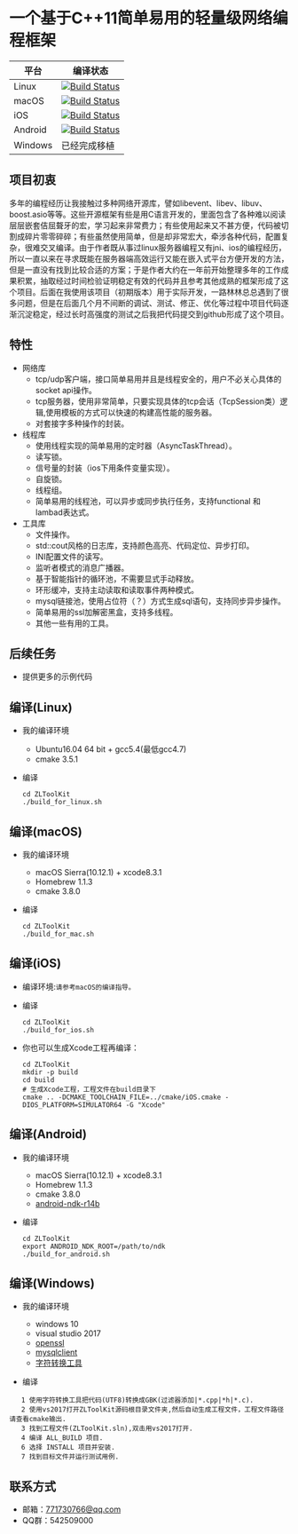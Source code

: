 # 一个基于C++11简单易用的轻量级网络编程框架
平台|编译状态
----|-------
Linux | [![Build Status](https://travis-ci.org/xiongziliang/ZLToolKit.svg?branch=master)](https://travis-ci.org/xiongziliang/ZLToolKit)
macOS | [![Build Status](https://travis-ci.org/xiongziliang/ZLToolKt-build_for_mac.svg?branch=master)](https://travis-ci.org/xiongziliang/ZLToolKt-build_for_mac)
iOS | [![Build Status](https://travis-ci.org/xiongziliang/ZLToolKt-build_for_ios.svg?branch=master)](https://travis-ci.org/xiongziliang/ZLToolKt-build_for_ios)
Android | [![Build Status](https://travis-ci.org/xiongziliang/ZLToolKt-build_for_android.svg?branch=master)](https://travis-ci.org/xiongziliang/ZLToolKt-build_for_android)
Windows | 已经完成移植

## 项目初衷
多年的编程经历让我接触过多种网络开源库，譬如libevent、libev、libuv、boost.asio等等。这些开源框架有些是用C语言开发的，里面包含了各种难以阅读层层嵌套佶屈聱牙的宏，学习起来非常费力；有些使用起来又不甚方便，代码被切割成碎片零零碎碎；有些虽然使用简单，但是却非常宏大，牵涉各种代码，配置复杂，很难交叉编译。由于作者既从事过linux服务器编程又有jni、ios的编程经历，所以一直以来在寻求既能在服务器端高效运行又能在嵌入式平台方便开发的方法，但是一直没有找到比较合适的方案；于是作者大约在一年前开始整理多年的工作成果积累，抽取经过时间检验证明稳定有效的代码并且参考其他成熟的框架形成了这个项目。后面在我使用该项目（初期版本）用于实际开发，一路林林总总遇到了很多问题，但是在后面几个月不间断的调试、测试、修正、优化等过程中项目代码逐渐沉淀稳定，经过长时高强度的测试之后我把代码提交到github形成了这个项目。

## 特性
- 网络库
  - tcp/udp客户端，接口简单易用并且是线程安全的，用户不必关心具体的socket api操作。
  - tcp服务器，使用非常简单，只要实现具体的tcp会话（TcpSession类）逻辑,使用模板的方式可以快速的构建高性能的服务器。
  - 对套接字多种操作的封装。
- 线程库
  - 使用线程实现的简单易用的定时器（AsyncTaskThread）。
  - 读写锁。
  - 信号量的封装（ios下用条件变量实现）。
  - 自旋锁。
  - 线程组。
  - 简单易用的线程池，可以异步或同步执行任务，支持functional 和 lambad表达式。
- 工具库
  - 文件操作。
  - std::cout风格的日志库，支持颜色高亮、代码定位、异步打印。
  - INI配置文件的读写。
  - 监听者模式的消息广播器。
  - 基于智能指针的循环池，不需要显式手动释放。
  - 环形缓冲，支持主动读取和读取事件两种模式。
  - mysql链接池，使用占位符（？）方式生成sql语句，支持同步异步操作。
  - 简单易用的ssl加解密黑盒，支持多线程。
  - 其他一些有用的工具。
 
## 后续任务
- 提供更多的示例代码

## 编译(Linux)
- 我的编译环境
  - Ubuntu16.04 64 bit + gcc5.4(最低gcc4.7)
  - cmake 3.5.1
- 编译

  ```
  cd ZLToolKit
  ./build_for_linux.sh
  ```  
  
## 编译(macOS)
- 我的编译环境
  - macOS Sierra(10.12.1) + xcode8.3.1
  - Homebrew 1.1.3
  - cmake 3.8.0
- 编译
  
  ```
  cd ZLToolKit
  ./build_for_mac.sh
  ```
	 
## 编译(iOS)
- 编译环境:`请参考macOS的编译指导。`
- 编译
  
  ```
  cd ZLToolKit
  ./build_for_ios.sh
  ```
- 你也可以生成Xcode工程再编译：

  ```
  cd ZLToolKit
  mkdir -p build
  cd build
  # 生成Xcode工程，工程文件在build目录下
  cmake .. -DCMAKE_TOOLCHAIN_FILE=../cmake/iOS.cmake -DIOS_PLATFORM=SIMULATOR64 -G "Xcode"
  ```
## 编译(Android)
- 我的编译环境
  - macOS Sierra(10.12.1) + xcode8.3.1
  - Homebrew 1.1.3
  - cmake 3.8.0
  - [android-ndk-r14b](https://dl.google.com/android/repository/android-ndk-r14b-darwin-x86_64.zip)
- 编译

  ```
  cd ZLToolKit
  export ANDROID_NDK_ROOT=/path/to/ndk
  ./build_for_android.sh
  ```
## 编译(Windows)
- 我的编译环境
  - windows 10
  - visual studio 2017
  - [openssl](http://slproweb.com/download/Win32OpenSSL-1_1_0f.exe)
  - [mysqlclient](https://dev.mysql.com/downloads/file/?id=472430)
  - [字符转换工具](http://xz.mqego.com/soft1/gb2utf8.zip)
  
- 编译
```
   1 使用字符转换工具把代码(UTF8)转换成GBK(过滤器添加|*.cpp|*h|*.c).
   2 使用vs2017打开ZLToolKit源码根目录文件夹,然后自动生成工程文件，工程文件路径请查看cmake输出.
   3 找到工程文件(ZLToolKit.sln),双击用vs2017打开.
   4 编译 ALL_BUILD 项目.
   6 选择 INSTALL 项目并安装.
   7 找到目标文件并运行测试用例.
```
	
## 联系方式
- 邮箱：<771730766@qq.com>
- QQ群：542509000


